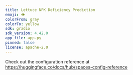 ```yaml
---
title: Lettuce NPK Deficiency Prediction
emoji: 👁
colorFrom: gray
colorTo: yellow
sdk: gradio
sdk_version: 4.42.0
app_file: app.py
pinned: false
license: apache-2.0
---
```


Check out the configuration reference at https://huggingface.co/docs/hub/spaces-config-reference
